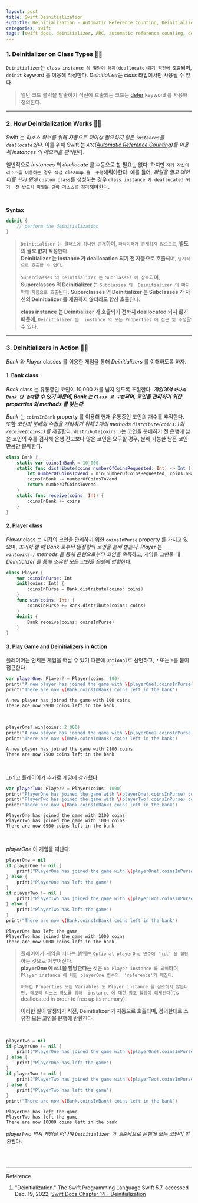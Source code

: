 ```yaml
---
layout: post
title: Swift Deinitialization
subtitle: Deinitialization - Automatic Reference Counting, Deinitializers in Action
categories: swift
tags: [swift docs, deinitializer, ARC, automatic reference counting, deinitializers]
---
```


### 1. Deinitializer on Class Types 👩‍💻

`Deinitializer`는 `class instance 의 할당이 해제(deallocate)되기 직전에 호출`되며, `deinit` keyword 를 이용해 작성한다. 
*Deinitializer*는 *class* 타입에서만 사용될 수 있다.

> 일반 코드 블럭을 탈출하기 직전에 호출되는 코드는 [defer][Specifying Cleanup Actions] keyword 를 사용해 정의한다.

[Specifying Cleanup Actions]:/swift/2022/12/22/error-handling.html#h-3-specifying-cleanup-actions-

---

### 2. How Deinitialization Works 👩‍💻

Swift 는 *리소스 확보를 위해 자동으로 더이상 필요하지 않은 `instances`를 `deallocate`한다*. 이를 위해 Swift 는 
*`ARC`([Automatic Reference Counting])를 이용해 instances 의 메모리를 관리*한다.

일반적으로 *instances* 의 *deallocate* 를 수동으로 할 필요는 없다. 하지만 `자기 자신의 리소스를 이용하는 경우 직접 cleanup 을 
수행`해줘야한다. 예를 들어, *파일을 열고 데이터를 쓰기 위해* `custom class`를 생성하는 경우 `class instance 가 deallocated 되기 
전 반드시 파일을 닫아 리소스를 정리`해야한다.

<br>

__Syntax__

```swift
deinit {
    // perform the deinitialization
}
```

> `Deinitializer 는 클래스에 하나만 존재`하며, `파라미터가 존재하지 않으므로`, **별도의 괄호 없지 작성**한다.  
> **Deinitializer 는 instance 가 deallocation 되기 전 자동으로 호출**되며, `명시적으로 호출할 수 없다`.
> 
> `Superclasses 의 Deinitializer 는 Subclasses 에 상속`되며, **Superclasses 의 Deinitializer** 는 `Subclasses 의 
> Deinitializer 의 마지막에 자동으로 호출`된다. **Superclasses 의 Deinitializer 는 Subclasses 가 자신의 Deinitializer 를 
> 제공하지 않더라도 항상 호출**된다.
> 
> **class instance 는 Deinitializer 가 호출되기 전까지 deallocated 되지 않기 때문에**, `Deinitializer 는 
> instance 의 모든 Properties 에 접근 및 수정`할 수 있다.

---

### 3. Deinitializers in Action 👩‍💻

*Bank* 와 *Player* classes 를 이용한 게임을 통해 *Deinitializers* 를 이해하도록 하자.

#### 1. Bank class

*Back* class 는 유통중인 코인이 10,000 개를 넘지 않도록 조절한다. ***게임에서 `하나의 Bank 만 존재`할 수 있기 때문에, Bank 는 
`Class 로 구현`되며, 코인을 관리하기 위한 properties 와 methods 를 갖는다***.

*Bank* 는 `coinsInBank` property 를 이용해 현재 유통중인 코인의 개수를 추적한다.  
또한 *코인의 분배와 수집을 처리하기 위해 2개의 methods `distribute(coins:)`와 `receive(coins:)`를 제공*한다. 
`distribute(coins:)`는 코인을 분배하기 전 은행에 남은 코인의 수를 검사해 은행 잔고보다 많은 코인을 요구할 경우, 
분배 가능한 남은 코인 만큼만 분배한다.

```swift
class Bank {
    static var coinsInBank = 10_000
    static func distribute(coins numberOfCoinsRequested: Int) -> Int {
        let numberOfCoinsToVend = min(numberOfCoinsRequested, coinsInBank)
        coinsInBank -= numberOfCoinsToVend
        return numberOfCoinsToVend
    }
    static func receive(coins: Int) {
        coinsInBank += coins
    }
}
```

#### 2. Player class

*Player* class 는 지갑의 코인을 관리하기 위한 `coinsInPurse` property 를 가지고 있으며, *초기화 할 때 Bank 로부터 
일정량의 코인을 분배 받는다*. *Player* 는 *`win(coins:)` methods 를 통해 은행으로부터 코인을 획득*하고, 게임을 그만둘 때 
*Deinitializer 를 통해 소유한 모든 코인을 은행에 반환*한다.

```swift
class Player {
    var coinsInPurse: Int
    init(coins: Int) {
        coinsInPurse = Bank.distribute(coins: coins)
    }
    func win(coins: Int) {
        coinsInPurse += Bank.distribute(coins: coins)
    }
    deinit {
        Bank.receive(coins: coinsInPurse)
    }
}
```

#### 3. Play Game and Deinitializers in Action

플레이어는 언제든 게임을 떠날 수 있기 때문에 `Optional`로 선언하고, `?` 또는 `!`를 붙여 접근한다.

```swift
var playerOne: Player? = Player(coins: 100)
print("A new player has joined the game with \(playerOne!.coinsInPurse) coins")
print("There are now \(Bank.coinsInBank) coins left in the bank")
```

```console
A new player has joined the game with 100 coins
There are now 9900 coins left in the bank
```

<br>

```swift
playerOne?.win(coins: 2_000)
print("A new player has joined the game with \(playerOne?.coinsInPurse ?? 0) coins")
print("There are now \(Bank.coinsInBank) coins left in the bank")
```

```console
A new player has joined the game with 2100 coins
There are now 7900 coins left in the bank
```

<br>

그리고 플레이어가 추가로 게임에 참가했다.

```swift
var playerTwo: Player? = Player(coins: 1000)
print("PlayerOne has joined the game with \(playerOne!.coinsInPurse) coins")
print("PlayerTwo has joined the game with \(playerTwo!.coinsInPurse) coins")
print("There are now \(Bank.coinsInBank) coins left in the bank")
```

```console
PlayerOne has joined the game with 2100 coins
PlayerTwo has joined the game with 1000 coins
There are now 6900 coins left in the bank
```

<br>

*playerOne* 이 게임을 떠난다.

```swift
playerOne = nil
if playerOne != nil {
    print("PlayerOne has joined the game with \(playerOne!.coinsInPurse) coins")
} else {
    print("PlayerOne has left the game")
}
if playerTwo != nil {
    print("PlayerTwo has joined the game with \(playerTwo!.coinsInPurse) coins")
} else {
    print("PlayerTwo has left the game")
}
print("There are now \(Bank.coinsInBank) coins left in the bank")
```

```console
PlayerOne has left the game
PlayerTwo has joined the game with 1000 coins
There are now 9000 coins left in the bank
```

> 플레이어가 게임을 떠나는 행위는 `Optional playerOne 변수에 'nil' 을 할당`하는 것으로 이루어진다.  
> **playerOne 에 `nil`을 할당한다는 것**은 `no Player instance 를 의미`하며, `Player instance 에 대한 playerOne 변수의 
> 'reference'가 깨진다`.
> 
> `아무런 Properties 또는 Variables 도 Player instance 를 참조하지 않는다면, 메모리 리소스 확보를 위해 
> instance 에 대한 참조 할당이 해제된다`(it’s deallocated in order to free up its memory).
> 
> **이러한 일이 발생되기 직전, Deinitializer 가 자동으로 호출되며, 정의한대로 소유한 모든 코인을 은행에 반환**한다.

<br>

```swift
playerTwo = nil
if playerOne != nil {
    print("PlayerOne has joined the game with \(playerOne!.coinsInPurse) coins")
} else {
    print("PlayerOne has left the game")
}
if playerTwo != nil {
    print("PlayerTwo has joined the game with \(playerTwo!.coinsInPurse) coins")
} else {
    print("PlayerTwo has left the game")
}
print("There are now \(Bank.coinsInBank) coins left in the bank")
```

```console
PlayerOne has left the game
PlayerTwo has left the game
There are now 10000 coins left in the bank
```

*playerTwo 역시 게임을 떠나며 `Deinitializer 가 호출`됨으로 은행에 모든 코인이 반환*된다.


<br><br>

---
Reference

1. "Deinitialization." The Swift Programming Language Swift 5.7. accessed Dec. 19, 2022, [Swift Docs Chapter 14 - Deinitialization](https://docs.swift.org/swift-book/LanguageGuide/Deinitialization.html)

[Automatic Reference Counting]:/swift/2023/03/08/automatic-reference-counting.html

